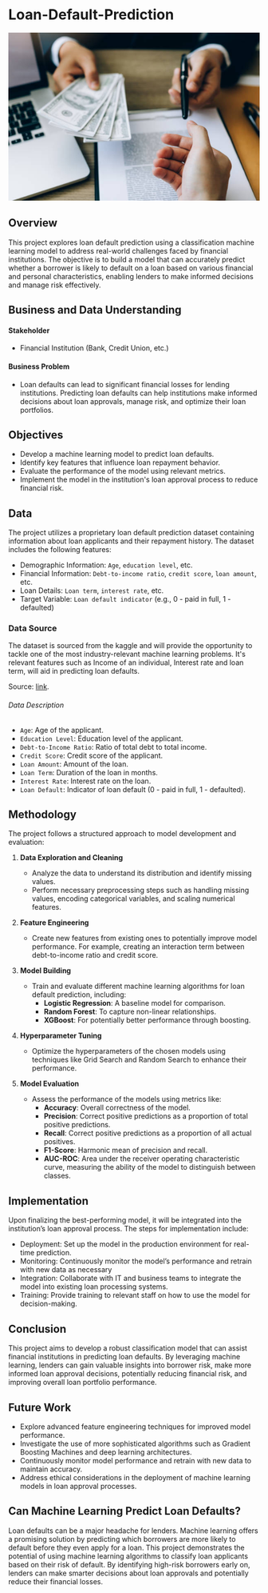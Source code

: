 # Loan-Default-Prediction
![Loan Default Image](images/istockphoto-1145371340-612x612.jpeg)

## Overview
This project explores loan default prediction using a classification machine learning model to address real-world challenges faced by financial institutions. The objective is to build a model that can accurately predict whether a borrower is likely to default on a loan based on various financial and personal characteristics, enabling lenders to make informed decisions and manage risk effectively.


## Business and Data Understanding
#### Stakeholder
* Financial Institution (Bank, Credit Union, etc.)

#### Business Problem
* Loan defaults can lead to significant financial losses for lending institutions. Predicting loan defaults can help institutions make informed decisions about loan approvals, manage risk, and optimize their loan portfolios.

## Objectives
* Develop a machine learning model to predict loan defaults.
* Identify key features that influence loan repayment behavior.
* Evaluate the performance of the model using relevant metrics.
* Implement the model in the institution's loan approval process to reduce financial risk.


## Data
The project utilizes a proprietary loan default prediction dataset containing information about loan applicants and their repayment history. The dataset includes the following features:

* Demographic Information: `Age`, `education level`, etc.
* Financial Information: `Debt-to-income ratio`, `credit score`, `loan amount`, etc.
* Loan Details: `Loan term`, `interest rate`, etc.
* Target Variable: `Loan default indicator` (e.g., 0 - paid in full, 1 - defaulted)

### Data Source
The dataset is sourced from the kaggle and will provide the opportunity to tackle one of the most industry-relevant machine learning problems. It's relevant features such as Income of an individual, Interest rate and loan term, will aid in predicting loan defaults.

Source: <a href="https://www.kaggle.com/datasets/nikhil1e9/loan-default/data">link</a>.


###### Data Description
* `Age`: Age of the applicant.
* `Education Level`: Education level of the applicant.
* `Debt-to-Income Ratio`: Ratio of total debt to total income.
* `Credit Score`: Credit score of the applicant.
* `Loan Amount`: Amount of the loan.
* `Loan Term`: Duration of the loan in months.
* `Interest Rate`: Interest rate on the loan.
* `Loan Default`: Indicator of loan default (0 - paid in full, 1 - defaulted).


## Methodology

The project follows a structured approach to model development and evaluation:

1. **Data Exploration and Cleaning**
    - Analyze the data to understand its distribution and identify missing values.
    - Perform necessary preprocessing steps such as handling missing values, encoding categorical variables, and scaling numerical features.

2. **Feature Engineering**
    - Create new features from existing ones to potentially improve model performance. For example, creating an interaction term between debt-to-income ratio and credit score.

3. **Model Building**
    - Train and evaluate different machine learning algorithms for loan default prediction, including:
        - **Logistic Regression**: A baseline model for comparison.
        - **Random Forest**: To capture non-linear relationships.
        - **XGBoost**: For potentially better performance through boosting.

4. **Hyperparameter Tuning**
    - Optimize the hyperparameters of the chosen models using techniques like Grid Search and Random Search to enhance their performance.

5. **Model Evaluation**
    - Assess the performance of the models using metrics like:
        - **Accuracy**: Overall correctness of the model.
        - **Precision**: Correct positive predictions as a proportion of total positive predictions.
        - **Recall**: Correct positive predictions as a proportion of all actual positives.
        - **F1-Score**: Harmonic mean of precision and recall.
        - **AUC-ROC**: Area under the receiver operating characteristic curve, measuring the ability of the model to distinguish between classes.


## Implementation

Upon finalizing the best-performing model, it will be integrated into the institution’s loan approval process. The steps for implementation include:

* Deployment: Set up the model in the production environment for real-time prediction.
* Monitoring: Continuously monitor the model’s performance and retrain with new data as necessary
* Integration: Collaborate with IT and business teams to integrate the model into existing loan processing systems.
* Training: Provide training to relevant staff on how to use the model for decision-making.

## Conclusion

This project aims to develop a robust classification model that can assist financial institutions in predicting loan defaults. By leveraging machine learning, lenders can gain valuable insights into borrower risk, make more informed loan approval decisions, potentially reducing financial risk, and improving overall loan portfolio performance.

## Future Work
* Explore advanced feature engineering techniques for improved model performance.
* Investigate the use of more sophisticated algorithms such as Gradient Boosting Machines and deep learning architectures.
* Continuously monitor model performance and retrain with new data to maintain accuracy.
* Address ethical considerations in the deployment of machine learning models in loan approval processes.


## Can Machine Learning Predict Loan Defaults?

Loan defaults can be a major headache for lenders. Machine learning offers a promising solution by predicting which borrowers are more likely to default before they even apply for a loan. This project demonstrates the potential of using machine learning algorithms to classify loan applicants based on their risk of default. By identifying high-risk borrowers early on, lenders can make smarter decisions about loan approvals and potentially reduce their financial losses.
